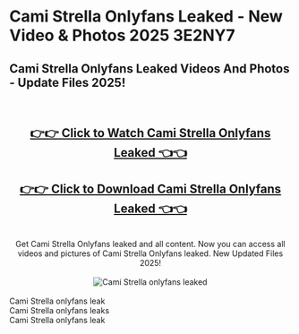 # Cami Strella Onlyfans Leaked - New Video & Photos 2025 3E2NY7

<h2>Cami Strella Onlyfans Leaked Videos And Photos - Update Files 2025!</h2>
<br>
<div align="center">
<h2><a href="https://ulove.online/aps_240" rel="nofollow">👉👉 Click to Watch Cami Strella Onlyfans Leaked 👈👈</a></h2>
<h2><a href="https://ulove.online/aps_240" rel="nofollow">👉👉 Click to Download Cami Strella Onlyfans Leaked 👈👈</a></h2>
<br>
Get Cami Strella Onlyfans leaked and all content. Now you can access all videos and pictures of Cami Strella Onlyfans leaked. New Updated Files 2025!
<br>
<br>
<a href="https://ulove.online/aps_240" rel="nofollow" data-target="animated-image.originalLink"><img src="https://i.imgur.com/dJHk4Zq.gif)" alt="Cami Strella onlyfans leaked" style="max-width: 100%; display: inline-block;" data-target="animated-image.originalImage"></a>
</div>
<br>
Cami Strella onlyfans leak<br>
Cami Strella onlyfans leaks<br>
Cami Strella onlyfans leak